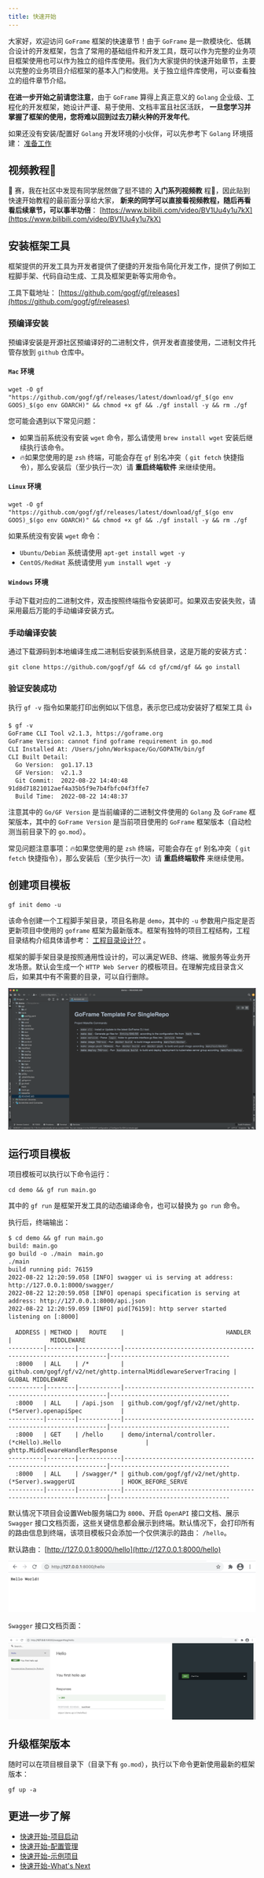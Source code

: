 ```yaml
---
title: 快速开始
---
```


大家好，欢迎访问 `GoFrame` 框架的快速章节！由于 `GoFrame` 是一款模块化、低耦合设计的开发框架，包含了常用的基础组件和开发工具，既可以作为完整的业务项目框架使用也可以作为独立的组件库使用。我们为大家提供的快速开始章节，主要以完整的业务项目介绍框架的基本入门和使用。关于独立组件库使用，可以查看独立的组件章节介绍。

**在进一步开始之前请您注意**，由于 `GoFrame` 算得上真正意义的 `Golang` 企业级、工程化的开发框架，她设计严谨、易于使用、文档丰富且社区活跃， **一旦您学习并掌握了框架的使用，您将难以回到过去刀耕火种的开发年代**。

如果还没有安装/配置好 `Golang` 开发环境的小伙伴，可以先参考下 `Golang` 环境搭建： [准备工作](/docs/项目开发/准备工作)

## 视频教程💖

🐸 赛，我在社区中发现有同学居然做了挺不错的 **入门系列视频教** 程💖，因此贴到快速开始教程的最前面分享给大家， **新来的同学可以直接看视频教程，随后再看看后续章节，可以事半功倍**： [https://www.bilibili.com/video/BV1Uu4y1u7kX](https://www.bilibili.com/video/BV1Uu4y1u7kX)

## 安装框架工具

框架提供的开发工具为开发者提供了便捷的开发指令简化开发工作，提供了例如工程脚手架、代码自动生成、工具及框架更新等实用命令。

工具下载地址： [https://github.com/gogf/gf/releases](https://github.com/gogf/gf/releases)

### 预编译安装

预编译安装是开源社区预编译好的二进制文件，供开发者直接使用，二进制文件托管存放到 `github` 仓库中。

#### `Mac` 环境

```
wget -O gf "https://github.com/gogf/gf/releases/latest/download/gf_$(go env GOOS)_$(go env GOARCH)" && chmod +x gf && ./gf install -y && rm ./gf
```

您可能会遇到以下常见问题：

- 如果当前系统没有安装 `wget` 命令，那么请使用 `brew install wget` 安装后继续执行该命令。
- 🔥如果您使用的是 `zsh` 终端，可能会存在 `gf` 别名冲突（ `git fetch` 快捷指令），那么安装后（至少执行一次）请 **重启终端软件** 来继续使用。

#### `Linux` 环境

```
wget -O gf "https://github.com/gogf/gf/releases/latest/download/gf_$(go env GOOS)_$(go env GOARCH)" && chmod +x gf && ./gf install -y && rm ./gf
```

如果系统没有安装 `wget` 命令：

- `Ubuntu/Debian` 系统请使用 `apt-get install wget -y`
- `CentOS/RedHat` 系统请使用 `yum install wget -y`

#### `Windows` 环境

手动下载对应的二进制文件，双击按照终端指令安装即可。如果双击安装失败，请采用最后万能的手动编译安装方式。

### 手动编译安装

通过下载源码到本地编译生成二进制后安装到系统目录，这是万能的安装方式：

```
git clone https://github.com/gogf/gf && cd gf/cmd/gf && go install
```

### 验证安装成功

执行 `gf -v` 指令如果能打印出例如以下信息，表示您已成功安装好了框架工具 👍

```
$ gf -v
GoFrame CLI Tool v2.1.3, https://goframe.org
GoFrame Version: cannot find goframe requirement in go.mod
CLI Installed At: /Users/john/Workspace/Go/GOPATH/bin/gf
CLI Built Detail:
  Go Version:  go1.17.13
  GF Version:  v2.1.3
  Git Commit:  2022-08-22 14:40:48 91d8d71821012aef4a35b5f9e7b4fbfc04f3ffe7
  Build Time:  2022-08-22 14:48:37
```

注意其中的 `Go/GF Version` 是当前编译的二进制文件使用的 `Golang` 及 `GoFrame` 框架版本，其中的 `GoFrame Version` 是当前项目使用的 `GoFrame` 框架版本（自动检测当前目录下的 `go.mod`）。

常见问题注意事项：🔥如果您使用的是 `zsh` 终端，可能会存在 `gf` 别名冲突（ `git fetch` 快捷指令），那么安装后（至少执行一次）请 **重启终端软件** 来继续使用。

## 创建项目模板

```
gf init demo -u
```

该命令创建一个工程脚手架目录，项目名称是 `demo`，其中的 `-u` 参数用户指定是否更新项目中使用的 `goframe` 框架为最新版本。框架有独特的项目工程结构，工程目录结构介绍具体请参考： [工程目录设计??](/docs/框架设计/工程开发设计/工程目录设计) 。

框架的脚手架目录是按照通用性设计的，可以满足WEB、终端、微服务等业务开发场景。默认会生成一个 `HTTP Web Server` 的模板项目。在理解完成目录含义后，如果其中有不需要的目录，可以自行删除。

![](/markdown/4590d75ced1c7976fb64103d7b543758.png)

## 运行项目模板

项目模板可以执行以下命令运行：

```
cd demo && gf run main.go
```

其中的 `gf run` 是框架开发工具的动态编译命令，也可以替换为 `go run` 命令。

执行后，终端输出：

```
$ cd demo && gf run main.go
build: main.go
go build -o ./main  main.go
./main
build running pid: 76159
2022-08-22 12:20:59.058 [INFO] swagger ui is serving at address: http://127.0.0.1:8000/swagger/
2022-08-22 12:20:59.058 [INFO] openapi specification is serving at address: http://127.0.0.1:8000/api.json
2022-08-22 12:20:59.059 [INFO] pid[76159]: http server started listening on [:8000]

  ADDRESS | METHOD |   ROUTE    |                             HANDLER                             |           MIDDLEWARE
----------|--------|------------|-----------------------------------------------------------------|----------------------------------
  :8000   | ALL    | /*         | github.com/gogf/gf/v2/net/ghttp.internalMiddlewareServerTracing | GLOBAL MIDDLEWARE
----------|--------|------------|-----------------------------------------------------------------|----------------------------------
  :8000   | ALL    | /api.json  | github.com/gogf/gf/v2/net/ghttp.(*Server).openapiSpec           |
----------|--------|------------|-----------------------------------------------------------------|----------------------------------
  :8000   | GET    | /hello     | demo/internal/controller.(*cHello).Hello                        | ghttp.MiddlewareHandlerResponse
----------|--------|------------|-----------------------------------------------------------------|----------------------------------
  :8000   | ALL    | /swagger/* | github.com/gogf/gf/v2/net/ghttp.(*Server).swaggerUI             | HOOK_BEFORE_SERVE
----------|--------|------------|-----------------------------------------------------------------|----------------------------------
```

默认情况下项目会设置Web服务端口为 `8000`、开启 `OpenAPI` 接口文档、展示 `Swagger` 接口文档页面，这些关键信息都会展示到终端。默认情况下，会打印所有的路由信息到终端，该项目模板只会添加一个仅供演示的路由： `/hello`。

默认路由： [http://127.0.0.1:8000/hello](http://127.0.0.1:8000/hello)

![](/markdown/b5926140d8b840d44e15996bd019677a.png)

`Swagger` 接口文档页面：

![](/markdown/e59aa12576f6d575b2abf0fb8ebbf19d.png)

## 升级框架版本

随时可以在项目根目录下（目录下有 `go.mod`），执行以下命令更新使用最新的框架版本：

```
gf up -a
```

## 更进一步了解

- [快速开始-项目启动](/docs/快速开始/快速开始-项目启动)
- [快速开始-配置管理](/docs/快速开始/快速开始-配置管理)
- [快速开始-示例项目](/docs/快速开始/快速开始-示例项目)
- [快速开始-What's Next](/docs/快速开始/快速开始-What's%20Next)